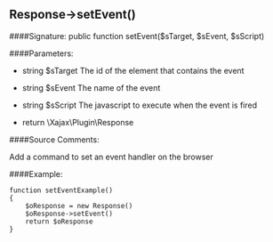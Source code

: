 ## Response->setEvent()

####Signature: public function setEvent($sTarget, $sEvent, $sScript)

####Parameters:

* string $sTarget The id of the element that contains the event

* string $sEvent The name of the event

* string $sScript The javascript to execute when the event is fired
* return \Xajax\Plugin\Response




####Source Comments:

Add a command to set an event handler on the browser

####Example:
```
function setEventExample()
{
    $oResponse = new Response()
    $oResponse->setEvent()
    return $oResponse
}
```